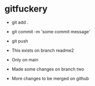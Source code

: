 # gitfuckery

- git add .
- git commit -m 'some commit message'
- git push

- This exists on branch readme2

- Only on main

- Made some changes on branch two

- More changes to be merged on github
